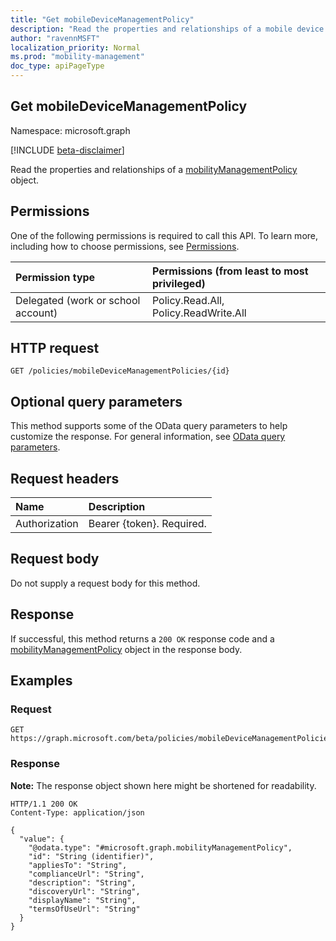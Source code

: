 ```yaml
---
title: "Get mobileDeviceManagementPolicy"
description: "Read the properties and relationships of a mobile device management policy object."
author: "ravennMSFT"
localization_priority: Normal
ms.prod: "mobility-management"
doc_type: apiPageType
---
```


## Get mobileDeviceManagementPolicy

Namespace: microsoft.graph

[!INCLUDE [beta-disclaimer](../../includes/beta-disclaimer.md)]

Read the properties and relationships of a [mobilityManagementPolicy](../resources/mobilitymanagementpolicy.md) object.

## Permissions

One of the following permissions is required to call this API. To learn more, including how to choose permissions, see [Permissions](/graph/permissions-reference).

|Permission type|Permissions (from least to most privileged)|
|:---|:---|
|Delegated (work or school account)|Policy.Read.All, Policy.ReadWrite.All|

## HTTP request

``` http
GET /policies/mobileDeviceManagementPolicies/{id}
```

## Optional query parameters

This method supports some of the OData query parameters to help customize the response. For general information, see [OData query parameters](/graph/query-parameters).

## Request headers

|Name|Description|
|:---|:---|
|Authorization|Bearer {token}. Required.|

## Request body

Do not supply a request body for this method.

## Response

If successful, this method returns a `200 OK` response code and a [mobilityManagementPolicy](../resources/mobilitymanagementpolicy.md) object in the response body.

## Examples

### Request

``` http
GET https://graph.microsoft.com/beta/policies/mobileDeviceManagementPolicies/{id}
```

### Response

**Note:** The response object shown here might be shortened for readability.
<!-- {
  "blockType": "response",
  "truncated": true,
  "@odata.type": "Microsoft.AAD.MobilityService.mobilityManagementPolicy"
}
-->

``` http
HTTP/1.1 200 OK
Content-Type: application/json

{
  "value": {
    "@odata.type": "#microsoft.graph.mobilityManagementPolicy",
    "id": "String (identifier)",
    "appliesTo": "String",
    "complianceUrl": "String",
    "description": "String",
    "discoveryUrl": "String",
    "displayName": "String",
    "termsOfUseUrl": "String"
  }
}
```
